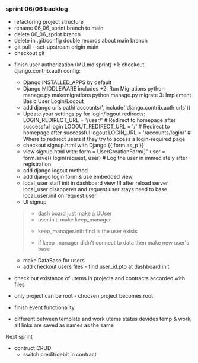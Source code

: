 ### sprint 06/06 backlog

+ refactoring project structure
+ rename 06_06_sprint branch to main
+ delete 06_06_sprint branch
+ delete in .git/config double records about main branch
+ git pull --set-upstream origin main
+ checkout git

- finish user authorization (MU.md sprint)
+1: checkout django.contrib.auth config:
  + Django INSTALLED_APPS by default
  + Django MIDDLEWARE includes
+2: Run Migrations
    python manage.py makemigrations
    python manage.py migrate
3: Implement Basic User Login/Logout
  + add django urls path('accounts/', include('django.contrib.auth.urls'))
  + Update your settings.py for login/logout redirects:
      LOGIN_REDIRECT_URL = '/user/' # Redirect to homepage after successful login
      LOGOUT_REDIRECT_URL = '/' # Redirect to homepage after successful logout
      LOGIN_URL = '/accounts/login/' # Where to redirect users if they try to access a login-required page
  + checkout signup.html  with Django {{ form.as_p }}
  + view signup.html with:
    form = UserCreationForm()"
    user = form.save()
    login(request, user) # Log the user in immediately after registration
  + add django logout method
  + add django login form & use embedded view
  + local_user staff init in dashboard view
  !!! after reload server local_user disapperes and request.user stays
      need to base local_user.init on request.user
  + UI signup
  
  >+ dash board just make a UUser
  >+ user.init: make keep_manager
  >- keep_manager.init: find is the user exists
  >+ if keep_manager didn't connect to data then make new user's base
 

  - make DataBase for users
  - add checkout users files - find user_id.ptp at dashboard init
  
- check out existance of utems in projects and contracts accorded with files
- only project can be root - choosen project becomes root

- finish event functionality

- different between template and work utems
    status devides temp & work, all links are saved as names as the same

Next sprint
- contruct CRUD
  - switch credit/debit in contract